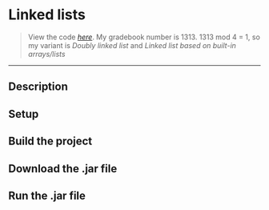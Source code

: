 # Linked lists

> View the code [_here_]().
> My gradebook number is 1313. 1313 mod 4 = 1, so my variant is _Doubly linked list_ and _Linked list based on built-in arrays/lists_
-------------------------------

## Description

## Setup

## Build the project

## Download the .jar file

## Run the .jar file
